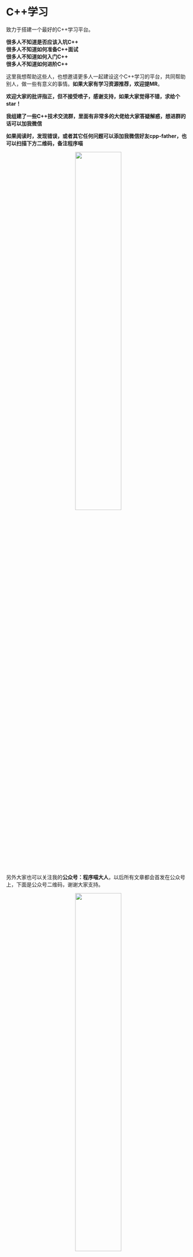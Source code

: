 # C++学习

致力于搭建一个最好的C++学习平台。

**很多人不知道是否应该入坑C++**  
**很多人不知道如何准备C++面试**  
**很多人不知道如何入门C++**  
**很多人不知道如何进阶C++**  


这里我想帮助这些人，也想邀请更多人一起建设这个C++学习的平台，共同帮助别人，做一些有意义的事情。**如果大家有学习资源推荐，欢迎提MR**。  

**欢迎大家的批评指正，但不接受喷子，感谢支持，如果大家觉得不错，求给个star！** 

**我组建了一些C++技术交流群，里面有非常多的大佬给大家答疑解惑，想进群的话可以加我微信**  

**如果阅读时，发现错误，或者其它任何问题可以添加我微信好友cpp-father，也可以扫描下方二维码，备注程序喵**  

<div align=center><img src="img/wechat.jpg" width="50%" height="50%"></div>

另外大家也可以关注我的**公众号：程序喵大人**，以后所有文章都会首发在公众号上，下面是公众号二维码，谢谢大家支持。  
<div align=center><img src="img/cxmdr.jpg" width="50%" height="50%"></div>

## 干货

### 入门必备  

#### 基础

- [如何入门C++](https://mp.weixin.qq.com/s/koqsBzRSjh_M5GrI-WZhgw)

- [C++面试宝典](https://mp.weixin.qq.com/s/qhFERQ1odNkgZS0PkHm1EA)

- [数组长度可以为变量吗？](https://mp.weixin.qq.com/s/rR6YhNdZDLQ2TADfDzWP3Q)

- [是否应该使用异常处理](https://mp.weixin.qq.com/s/BIaz2Vbf3HyjEDTM9abSAg)

- [new/delete、new[]/delete[]为什么需要配对使用](https://mp.weixin.qq.com/s/5vFess8NxQdUwsvtrWs8WA)

- [指针和引用的区别以及使用场景](https://mp.weixin.qq.com/s/f9KQ1eNGGSY2Lqv9JM4UVQ)

- [C++对象布局分析](https://mp.weixin.qq.com/s/sufz7wxC_rwc1q3FXY-QMQ)

- [C++为什么要入这4种类型转换?](https://mp.weixin.qq.com/s/6YW7VX787X7kZiRBLbVn-Q)

- [为什么会出现nullptr?](https://mp.weixin.qq.com/s/dov9ofXoJTX8rEa9asTZuQ)

- [非常全面的时间相关所有函数使用](https://mp.weixin.qq.com/s/0W8JBokXk0vPlAtkd2sFPQ)

- [C++编码规范](https://mp.weixin.qq.com/s/ulSr2GUc1pJf09LxnwTTqQ)

- [sqlite3使用教程](https://mp.weixin.qq.com/s/xrIxe9JE7uNzir0c8i1tsQ)

- [如何学好C++？](https://mp.weixin.qq.com/s/VJc_pIdYjmvU1t7W0zTpBA)

- [volatile关键字解析](https://mp.weixin.qq.com/s/6rkCEBuFjUHERk9RmeWLbQ)


#### C++11 新特性  

- [auto&decltype知识点](https://mp.weixin.qq.com/s/3BQ2JlVQsE0sm6eDNa5AdA)  

- [左值、右值、左值引用、右值引用、移动语义、完美转发](https://mp.weixin.qq.com/s/aCv7vIyrGyqu06QpNjZFTA)

- [C++11列表初始化](https://mp.weixin.qq.com/s/wpV4K0aJS9l3ilk4nuurQA) 

- [std::function和lambda表达式](https://mp.weixin.qq.com/s/6zzF8GEgpMsNrdoBLi5csA)  

- [C++11的模板改进](https://mp.weixin.qq.com/s/bnu46tUodqxKLfLJ5Zxd0A)  

- [智能指针](https://mp.weixin.qq.com/s/Aujdxj3k_apNwW9Cnd3_eg)

- [线程相关所有知识点](https://mp.weixin.qq.com/s/rPjRTOTYK2SGr6WxgWI_Vg)

- [C++11新特性的所有知识点](https://mp.weixin.qq.com/s/kAH-402oYgAa3GAVgJ8EaQ)

#### C++14 新特性

- [C++14新特性的所有知识点](https://mp.weixin.qq.com/s/xeeOfusRDSUQQyplUA-o7g)

#### C++17 新特性

- [C++17新特性的所有知识点](https://mp.weixin.qq.com/s/6FcCfFWHwcmywPuemyxHng)

#### C++20 新特性

- [C++20新特性指南](https://mp.weixin.qq.com/s/TSnN9QRyqZsa8i9-KKKDpQ)

#### 必备技能

- [如何写简历](https://mp.weixin.qq.com/s/JBVR4W4cyd3xVvF6dAEF4g)

- [程序员必备技能](https://mp.weixin.qq.com/s/IVdtn_9DQXO0a3pn_jHhaA)

- [如何适应新环境](https://mp.weixin.qq.com/s/jJsUf9YfzVMGIVk2AwKNTA)


### 进阶必备

#### 常识

- [条件变量有个坑需要注意](https://mp.weixin.qq.com/s/gqq6TZCNabI3qvejzqFcGQ)

- [为什么都说虚函数慢？](https://mp.weixin.qq.com/s/eIS8kjPT6R_uQMqLwKSXDQ)

- [C++内存管理全景指南](https://mp.weixin.qq.com/s/GGoPUZjgmGPewATL_QuJSA)

#### 源码分析

- [源码分析string的实现](https://mp.weixin.qq.com/s/jnYQ_TRqe8otOhST8Pesww)

- [源码分析shared_ptr的实现](https://mp.weixin.qq.com/s/rx5QvFHCacC7SHtXlV_C8w)

- [分析STL的基础能力：type_traits](https://mp.weixin.qq.com/s/4VbipLVR34D_iOMiJntHnw)

- [STL容器源码分析](https://mp.weixin.qq.com/s/Khys6g82qRQxqJjKSUTreA)

#### 性能优化

- [编译器都做了哪些优化](https://mp.weixin.qq.com/s/_Dunn97fMDkEhkPidf1IJw)

- [strip必知必会](https://mp.weixin.qq.com/s/twFor039zSOuqVKE4XdX0Q)

- [静态代码分析工具：让bug无所遁形](https://mp.weixin.qq.com/s/zMwRLdO6ccIelrrvVwYEKg)

- [科普内存对齐](https://mp.weixin.qq.com/s/iJlOcQjVf6e7a3K84fdekg)

- [高性能代码必备：CPU Cache](https://mp.weixin.qq.com/s/iKWQZxn6XYKU9KnlBRynfg)

- [if-else效率为什么这么低？](https://mp.weixin.qq.com/s/m8avve1ahFrf8KJ0n2w8mA)

- [如何消灭if-else](https://mp.weixin.qq.com/s/cSrJao-sexcS18EhIQlA-Q)

- [性能调优工具大全](https://mp.weixin.qq.com/s/WL-agdox7uNaPe4PV8HgQg)

- [代码效率分析](https://mp.weixin.qq.com/s/i7V6lmtQpuFADYZ8ApmkWA)

#### 造轮子必备


- [如何设计高效的log模块](https://mp.weixin.qq.com/s/hdkjkNaLQFGP2M83GN7JkQ)

- [如何实现功能完备的线程池](https://mp.weixin.qq.com/s/uz85-w9ZfwRP0ZZCI7jOzQ)

- [如何实现定时器](https://mp.weixin.qq.com/s/Hmn5B7qctAp20tggnQcFTw)

- [怎么自己写一个内存泄漏检测工具](https://mp.weixin.qq.com/s/NE4Ozd2XtIshN45YJjR04Q)

#### 编译链接

- [gcc test.cc的背后经历了什么？](https://mp.weixin.qq.com/s/PaXLQnaCjGkQGIjnPnqRww)

- [程序一定要从main函数开始运行吗？](https://mp.weixin.qq.com/s/ZkLAykPN5UbZuYsDn97kDA)

- [程序链接与分段知识点](https://mp.weixin.qq.com/s/p6WyMlTQJ6ZumZFdt3531w)

- [可执行程序装载到虚拟内存全过程](https://mp.weixin.qq.com/s/86HecgrAj4gH7ZQi0jF0Ng)

- [函数调用全流程](https://mp.weixin.qq.com/s/rHLPyrEPLHdZCuJ175Cung)

- [共享库的版本控制](https://mp.weixin.qq.com/s/nQgM0zT24chXn7kzhQ5ypA)

- [静态链接与动态链接的区别](https://mp.weixin.qq.com/s/VDnTE6ImQXt_MxbhEHQk_Q)

- [科普文：编译链接的套路](https://mp.weixin.qq.com/s/R1hiec0Z0T5bPHswkLNQWw)

- [Debug模式和Release模式的区别](https://mp.weixin.qq.com/s/A_XLPZ-FgYIUMHLYVum7jQ)


#### 调试系列

- [Linux如何调试内存泄漏](https://mp.weixin.qq.com/s/0JsxzsOAQfLPCSpldYkKkA)

- [gdb使用指南](https://mp.weixin.qq.com/s/S-B2KZ7UTaIDzAgKG32VAQ)

- [如何使用gdb定位死锁问题](https://mp.weixin.qq.com/s/O4xuCcPMXG4Y9ktIn8578A)


### 操作系统

- [进程和线程相关知识点总结](https://mp.weixin.qq.com/s/NCl17jrOwP_A017nUqOkJQ)

- [Linux内存布局与malloc底层实现分析](https://mp.weixin.qq.com/s/3bXAGR_7XLX21nkdl9dQ8Q)

- [操作系统内存管理知识点](https://mp.weixin.qq.com/s/yzvye0rJto1P7zSTh03kZQ)

- [64位系统与32位系统的区别](https://mp.weixin.qq.com/s/Ls0YAbXPHLdu7LG3VzNsTw)


### 设计模式

- [设计模式学习](https://mp.weixin.qq.com/s/knzV1-bmrI7jhQqnhogGkw)


### Java

- [JNI如何巧妙获取env](https://mp.weixin.qq.com/s/Q7hq4BceQ3JCr3CXhbma4g)

- [JNI内存管理之Local Reference和Global Reference知识点](https://mp.weixin.qq.com/s/5Q2Exx9W5BckpI3AhzShHQ)


### 算法

- [袁厨的算法小屋](https://github.com/chefyuan/algorithm-base)  


## 科普

- [计算机为什么从0开始计数](https://mp.weixin.qq.com/s/6zAmABxH8jHy8l5r0_9Kag)

- [为什么不能include cpp](https://mp.weixin.qq.com/s/NVEZnF1HqpIMSBlw_PXwyA)

## 生活

- [打工人保命指南](https://mp.weixin.qq.com/s/4hY8xM7omrVOnvexJmCehA)

## 其它

- [C语言如何实现动态扩容的string](https://mp.weixin.qq.com/s/6T4LN3Qkc9OJeCQEBiivcQ)


